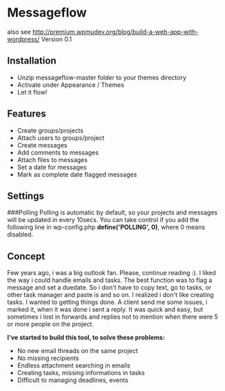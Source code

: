 Messageflow
===========
also see http://premium.wpmudev.org/blog/build-a-web-app-with-wordpress/
Version 0.1

Installation
------------
* Unzip messageflow-master folder to your themes directory
* Activate under Appearance / Themes
* Let it flow!

Features
--------
* Create groups/projects
* Attach users to groups/project
* Create messages
* Add comments to messages
* Attach files to messages
* Set a date for messages
* Mark as complete date flagged messages

Settings
--------
###Polling
Polling is automatic by default, so your projects and messages will be updated in every 10secs. You can take control if you add the following line in wp-config.php
**define('POLLING', 0)**, where 0 means disabled.

Concept
-------
Few years ago, i was a big outlook fan. Please, continue reading :). 
I liked the way i could handle emails and tasks. The best function was to flag a message and set a duedate. 
So i don't have to copy text, go to tasks, or other task manager and paste is and so on.
I realized i don't like creating tasks. I wanted to getting things done. A client send me some issues, i marked it, when it was done i sent a reply.
It was quick and easy, but sometimes i lost in forwards and replies not to mention when there were 5 or more people on the project. 

**I've started to build this tool, to solve these problems:**
* No new email threads on the same project
* No missing recipients
* Endless attachment searching in emails
* Creating tasks, missing informations in tasks
* Difficult to managing deadlines, events


